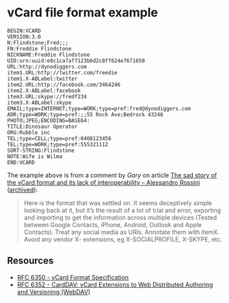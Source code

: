 # vCard file format example

```vcard
BEGIN:VCARD
VERSION:3.0
N:Flindstone;Fred;;;
FN:Freddie Flindstone
NICKNAME:Freddie Flindstone
UID:urn:uuid:e8c1ca7af7123b6d2c8ff624e7671650
URL:http://dynodiggers.com
item1.URL:http://twitter.com/freedie
item1.X-ABLabel:twitter
item2.URL:http://facebook.com/3464246
item2.X-ABLabel:facebook
item3.URL:skype://fredf234
item3.X-ABLabel:skype
EMAIL;type=INTERNET;type=WORK;type=pref:fred@dynodiggers.com
ADR;type=WORK;type=pref:;;55 Rock Ave;Bedrock 43246
PHOTO;JPEG;ENCODING=BASE64:
TITLE:Dinosaur Operator
ORG:Rubble inc
TEL;type=CELL;type=pref:0408123456
TEL;type=WORK;type=pref:555321112
SORT-STRING:Flindstone
NOTE:Wife is Wilma
END:VCARD
```

The example above is from a comment by *Gary* on article [The sad story of the vCard format and its lack of interoperability – Alessandro Rossini](https://alessandrorossini.org/the-sad-story-of-the-vcard-format-and-its-lack-of-interoperability/) ([archived](https://archive.is/20161209103053/https://alessandrorossini.org/the-sad-story-of-the-vcard-format-and-its-lack-of-interoperability/)):

> Here is the format that was settled on. It seems deceptively simple looking back at it, but it’s the result of a lot of trial and error, exporting and importing to get the information across multiple devices (Tested between Google Contacts, iPhone, Android, Outlook and Apple Contacts). Treat any social media as URIs. Annotate them with itemX. Avoid any vendor X- extensions, eg X-SOCIALPROFILE, X-SKYPE, etc.

## Resources

-   [RFC 6350 - vCard Format Specification](https://datatracker.ietf.org/doc/html/rfc6350)
-   [RFC 6352 - CardDAV: vCard Extensions to Web Distributed Authoring and Versioning (WebDAV)](https://datatracker.ietf.org/doc/html/rfc6352)
